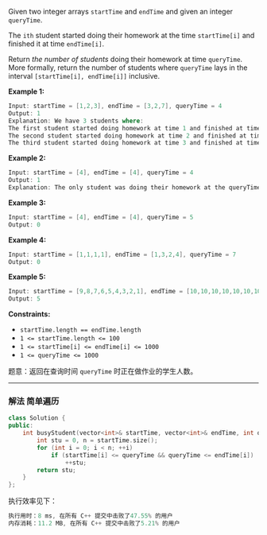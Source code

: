 

Given two integer arrays `startTime` and `endTime` and given an integer `queryTime`.

The `ith` student started doing their homework at the time `startTime[i]` and finished it at time `endTime[i]`.

Return *the number of students* doing their homework at time `queryTime`. More formally, return the number of students where `queryTime` lays in the interval `[startTime[i], endTime[i]]` inclusive.

 

**Example 1:**

```swift
Input: startTime = [1,2,3], endTime = [3,2,7], queryTime = 4
Output: 1
Explanation: We have 3 students where:
The first student started doing homework at time 1 and finished at time 3 and wasn't doing anything at time 4.
The second student started doing homework at time 2 and finished at time 2 and also wasn't doing anything at time 4.
The third student started doing homework at time 3 and finished at time 7 and was the only student doing homework at time 4.
```

**Example 2:**

```swift
Input: startTime = [4], endTime = [4], queryTime = 4
Output: 1
Explanation: The only student was doing their homework at the queryTime.
```

**Example 3:**

```swift
Input: startTime = [4], endTime = [4], queryTime = 5
Output: 0
```

**Example 4:**

```swift
Input: startTime = [1,1,1,1], endTime = [1,3,2,4], queryTime = 7
Output: 0
```

**Example 5:**

```swift
Input: startTime = [9,8,7,6,5,4,3,2,1], endTime = [10,10,10,10,10,10,10,10,10], queryTime = 5
Output: 5
```
**Constraints:**
- `startTime.length == endTime.length`
- `1 <= startTime.length <= 100`
- `1 <= startTime[i] <= endTime[i] <= 1000`
 - `1 <= queryTime <= 1000`

题意：返回在查询时间 `queryTime` 时正在做作业的学生人数。

---
### 解法 简单遍历
```cpp
class Solution {
public:
    int busyStudent(vector<int>& startTime, vector<int>& endTime, int queryTime) {
        int stu = 0, n = startTime.size();
        for (int i = 0; i < n; ++i)
            if (startTime[i] <= queryTime && queryTime <= endTime[i])
                ++stu;
        return stu;
    }
};
```
执行效率见下：
```cpp
执行用时：8 ms, 在所有 C++ 提交中击败了47.55% 的用户
内存消耗：11.2 MB, 在所有 C++ 提交中击败了5.21% 的用户
```

